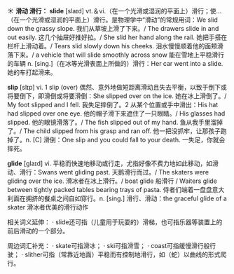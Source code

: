 ☀ <span class="category">**滑动 滑行：**</span>
<span class="vocabulary">**slide**</span> [slaɪd] 
<span class="definition">vt.＆vi.（在一个光滑或湿润的平面上）滑行；使…（在一个光滑或湿润的平面上）滑行。是物理学中“滑动”的常规用词：</span>We slid down the grassy slope. 我们从草坡上滑了下来。/ The drawers slide in and out easily. 这几个抽屉好推好拉。/ She slid her hand along the rail. 她把手搭在栏杆上滑动着。/ Tears slid slowly down his cheeks. 泪水慢慢顺着他的面颊滑落下来。/ a vehicle that will slide smoothly across snow 能在雪地上平稳滑行的车辆 <span class="definition">n. [sing.]（在冰等光滑表面上所做的）滑行：</span>Her car went into a slide. 她的车打起滑来。

<span class="vocabulary">**slip**</span> [slɪp] 
<span class="definition">vi. 1 slip (over) 偶然、意外地做短距离滑动且失去平衡，以致于倒下或将要倒下，即滑倒或将要滑倒：</span>She slipped over on the ice. 她在冰上滑倒了。/ My foot slipped and I fell. 我失足摔倒了。<span class="definition">2 从某个位置或手中滑出：</span>His hat had slipped over one eye. 他的帽子滑下来遮住了一只眼睛。/ His glasses had slipped. 他的眼镜滑落了。/ The fish slipped out of my hand. 鱼从我手里溜掉了。/ The child slipped from his grasp and ran off. 他一把没抓牢，让那孩子跑掉了。<span class="definition">n. [C] 滑倒：</span>One slip and you could fall to your death. 一失足，你就会摔死。
           
<span class="vocabulary">**glide**</span> [glaɪd]
<span class="definition">vi. 平稳而快速地移动或行走，尤指好像不费力地如此移动，如滑动、滑行：</span>Swans went gliding past. 天鹅滑行而过。/ The skaters were gliding over the ice. 滑冰者在冰上滑行。/ boat glide 船滑行 / Waiters glide between tightly packed tables bearing trays of pasta. 侍者们端着一盘盘意大利面在拥挤的餐桌之间自如穿行。<span class="definition">n. [sing.] 滑行、滑动：</span>the graceful glide of a skater 滑冰者优美的滑行动作

相关词义延伸：
· slide还可指（儿童用于玩耍的）滑梯，也可指乐器等装置上的前后滑动的一个部分。

周边词汇补充：
· skate可指滑冰；
· ski可指滑雪；
· coast可指缓慢滑行般行驶；
· slither可指（常靠近地面）平稳而有控制地滑行，如（蛇）以曲线的形式爬行。

